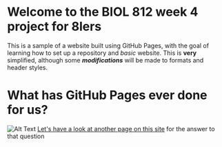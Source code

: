 # Welcome to the BIOL 812 week 4 project for 8lers
This is a sample of a website built using GitHub Pages, with the goal of learning how to set up a repository and _basic_ website. This is **very** simplified, although some **_modifications_** will be made to formats and header styles.

# What has GitHub Pages ever done for us? 
![Alt Text](/life-of-brian.png)
[Let's have a look at another page on this site](Page2.md) for the answer to that question

